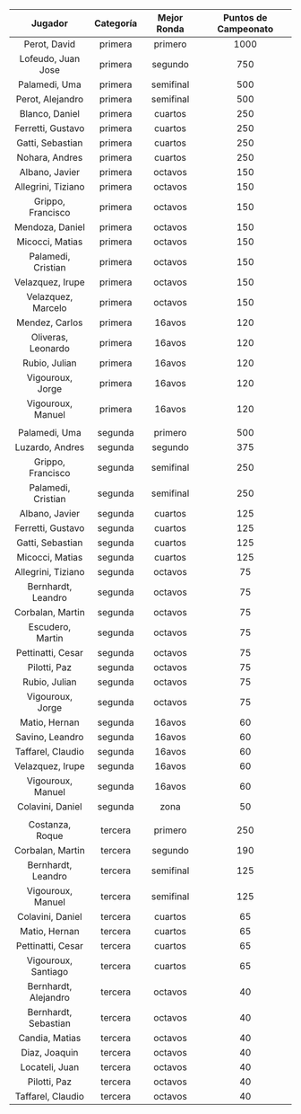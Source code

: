 |       Jugador        |  Categoría  |  Mejor Ronda  |  Puntos de Campeonato  |
|:--------------------:|:-----------:|:-------------:|:----------------------:|
|     Perot, David     |   primera   |    primero    |          1000          |
|  Lofeudo, Juan Jose  |   primera   |    segundo    |          750           |
|    Palamedi, Uma     |   primera   |   semifinal   |          500           |
|   Perot, Alejandro   |   primera   |   semifinal   |          500           |
|    Blanco, Daniel    |   primera   |    cuartos    |          250           |
|  Ferretti, Gustavo   |   primera   |    cuartos    |          250           |
|   Gatti, Sebastian   |   primera   |    cuartos    |          250           |
|    Nohara, Andres    |   primera   |    cuartos    |          250           |
|    Albano, Javier    |   primera   |    octavos    |          150           |
|  Allegrini, Tiziano  |   primera   |    octavos    |          150           |
|  Grippo, Francisco   |   primera   |    octavos    |          150           |
|   Mendoza, Daniel    |   primera   |    octavos    |          150           |
|   Micocci, Matias    |   primera   |    octavos    |          150           |
|  Palamedi, Cristian  |   primera   |    octavos    |          150           |
|   Velazquez, Irupe   |   primera   |    octavos    |          150           |
|  Velazquez, Marcelo  |   primera   |    octavos    |          150           |
|    Mendez, Carlos    |   primera   |    16avos     |          120           |
|  Oliveras, Leonardo  |   primera   |    16avos     |          120           |
|    Rubio, Julian     |   primera   |    16avos     |          120           |
|   Vigouroux, Jorge   |   primera   |    16avos     |          120           |
|  Vigouroux, Manuel   |   primera   |    16avos     |          120           |
|                      |             |               |                        |
|    Palamedi, Uma     |   segunda   |    primero    |          500           |
|   Luzardo, Andres    |   segunda   |    segundo    |          375           |
|  Grippo, Francisco   |   segunda   |   semifinal   |          250           |
|  Palamedi, Cristian  |   segunda   |   semifinal   |          250           |
|    Albano, Javier    |   segunda   |    cuartos    |          125           |
|  Ferretti, Gustavo   |   segunda   |    cuartos    |          125           |
|   Gatti, Sebastian   |   segunda   |    cuartos    |          125           |
|   Micocci, Matias    |   segunda   |    cuartos    |          125           |
|  Allegrini, Tiziano  |   segunda   |    octavos    |           75           |
|  Bernhardt, Leandro  |   segunda   |    octavos    |           75           |
|   Corbalan, Martin   |   segunda   |    octavos    |           75           |
|   Escudero, Martin   |   segunda   |    octavos    |           75           |
|  Pettinatti, Cesar   |   segunda   |    octavos    |           75           |
|     Pilotti, Paz     |   segunda   |    octavos    |           75           |
|    Rubio, Julian     |   segunda   |    octavos    |           75           |
|   Vigouroux, Jorge   |   segunda   |    octavos    |           75           |
|    Matio, Hernan     |   segunda   |    16avos     |           60           |
|   Savino, Leandro    |   segunda   |    16avos     |           60           |
|  Taffarel, Claudio   |   segunda   |    16avos     |           60           |
|   Velazquez, Irupe   |   segunda   |    16avos     |           60           |
|  Vigouroux, Manuel   |   segunda   |    16avos     |           60           |
|   Colavini, Daniel   |   segunda   |     zona      |           50           |
|                      |             |               |                        |
|   Costanza, Roque    |   tercera   |    primero    |          250           |
|   Corbalan, Martin   |   tercera   |    segundo    |          190           |
|  Bernhardt, Leandro  |   tercera   |   semifinal   |          125           |
|  Vigouroux, Manuel   |   tercera   |   semifinal   |          125           |
|   Colavini, Daniel   |   tercera   |    cuartos    |           65           |
|    Matio, Hernan     |   tercera   |    cuartos    |           65           |
|  Pettinatti, Cesar   |   tercera   |    cuartos    |           65           |
| Vigouroux, Santiago  |   tercera   |    cuartos    |           65           |
| Bernhardt, Alejandro |   tercera   |    octavos    |           40           |
| Bernhardt, Sebastian |   tercera   |    octavos    |           40           |
|    Candia, Matias    |   tercera   |    octavos    |           40           |
|    Diaz, Joaquin     |   tercera   |    octavos    |           40           |
|    Locateli, Juan    |   tercera   |    octavos    |           40           |
|     Pilotti, Paz     |   tercera   |    octavos    |           40           |
|  Taffarel, Claudio   |   tercera   |    octavos    |           40           |